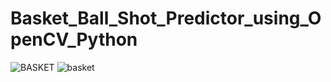 # Basket_Ball_Shot_Predictor_using_OpenCV_Python
![BASKET](https://user-images.githubusercontent.com/97463861/201493540-30401e84-039f-4949-98d5-4b8e52a1c3f4.jpg)
![basket](https://user-images.githubusercontent.com/97463861/201493609-4dd5c9f8-d2c7-48b0-bd76-1ba2c2adde7e.png)
